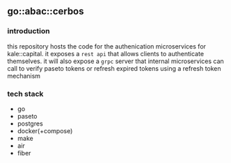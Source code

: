 ## go::abac::cerbos

### introduction

this repository hosts the code for the authenication microservices for kale::capital.
it exposes a `rest api` that allows clients to authenticate themselves.
it will also expose a `grpc` server that internal microservices can call to verify paseto tokens or refresh expired tokens using a refresh token mechanism

### tech stack

- go
- paseto
- postgres
- docker(+compose)
- make
- air
- fiber
